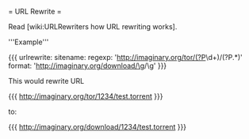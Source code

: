 = URL Rewrite =

Read [wiki:URLRewriters how URL rewriting works].

'''Example'''

{{{
urlrewrite:
  sitename:
    regexp: 'http://imaginary.org/tor/(?P<id>\d+)/(?P<name>.*)'
    format: 'http://imaginary.org/download/\g<id>/\g<name>'
}}}

This would rewrite URL

{{{
http://imaginary.org/tor/1234/test.torrent
}}}

to:

{{{
http://imaginary.org/download/1234/test.torrent
}}}
